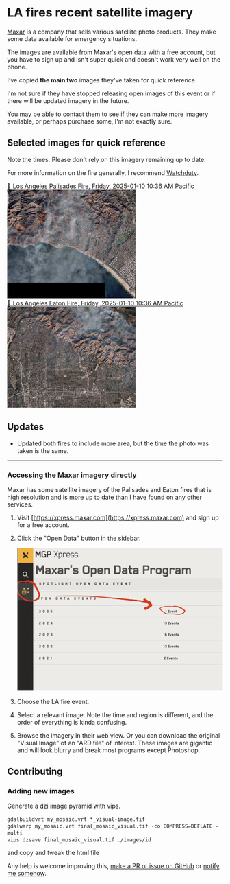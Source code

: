 # LA fires recent satellite imagery

[Maxar](https://maxar.com/) is a company that sells various satellite photo products. They make some data available for emergency situations.

The images are available from Maxar's open data with a free account, but you have to sign up and isn't super quick and doesn't work very well on the phone.

I've copied **the main two** images they've taken for quick reference.

I'm not sure if they have stopped releasing open images of this event or if there will be updated imagery in the future.

You may be able to contact them to see if they can make more imagery available, or perhaps purchase some, I'm not exactly sure.

## Selected images for quick reference

Note the times. Please don't rely on this imagery remaining up to date.

For more information on the fire generally, I recommend [Watchduty](https://app.watchduty.org/).

<a href="images/1050010040277500.html">
    🔎 Los Angeles Palisades Fire, Friday, 2025-01-10 10:36 AM Pacific
    <img src="preview-palisades.jpeg" width="300">
</a>

<br>

<a href="images/1050010040277300.html">
    🔎 Los Angeles Eaton Fire, Friday, 2025-01-10 10:36 AM Pacific
    <img src="preview-eaton.jpeg" width="300">
</a>

## Updates

- Updated both fires to include more area, but the time the photo was taken is the same.

---

### Accessing the Maxar imagery directly

Maxar has some satellite imagery of the Palisades and Eaton fires that is high resolution and is more up to date than I have found on any other services.

1. Visit [https://xpress.maxar.com](https://xpress.maxar.com) and sign up for a free account.

2. Click the "Open Data" button in the sidebar.

   ![Maxar Open Data](maxarhelp.png)

3. Choose the LA fire event.

4. Select a relevant image. Note the time and region is different, and the order of everything is kinda confusing.

5. Browse the imagery in their web view. Or you can download the original "Visual Image" of an "ARD tile" of interest. These images are gigantic and will look blurry and break most programs except Photoshop.

## Contributing
### Adding new images

Generate a dzi image pyramid with vips.

```
gdalbuildvrt my_mosaic.vrt *_visual-image.tif
gdalwarp my_mosaic.vrt final_mosaic_visual.tif -co COMPRESS=DEFLATE -multi
vips dzsave final_mosaic_visual.tif ./images/id
```

and copy and tweak the html file

Any help is welcome improving this, [make a PR or issue on GitHub](https://github.com/wilg/la-fire-maps) or [notify me somehow](http://wilgieseler.com).
